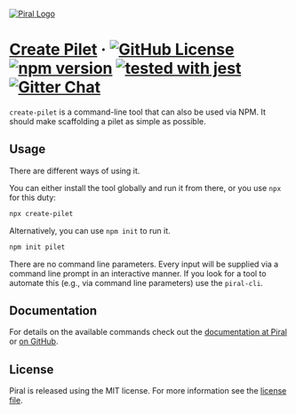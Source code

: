 [![Piral Logo](https://github.com/smapiot/piral/raw/master/docs/assets/logo.png)](https://piral.io)

# [Create Pilet](https://piral.io) &middot; [![GitHub License](https://img.shields.io/badge/license-MIT-blue.svg)](https://github.com/smapiot/piral/blob/master/LICENSE) [![npm version](https://img.shields.io/npm/v/create-pilet.svg?style=flat)](https://www.npmjs.com/package/create-pilet) [![tested with jest](https://img.shields.io/badge/tested_with-jest-99424f.svg)](https://jestjs.io) [![Gitter Chat](https://badges.gitter.im/gitterHQ/gitter.png)](https://gitter.im/piral-io/community)

`create-pilet` is a command-line tool that can also be used via NPM. It should make scaffolding a pilet as simple as possible.

## Usage

There are different ways of using it.

You can either install the tool globally and run it from there, or you use `npx` for this duty:

```sh
npx create-pilet
```

Alternatively, you can use `npm init` to run it.

```sh
npm init pilet
```

There are no command line parameters. Every input will be supplied via a command line prompt in an interactive manner. If you look for a tool to automate this (e.g., via command line parameters) use the `piral-cli`.

## Documentation

For details on the available commands check out the [documentation at Piral](https://docs.piral.io) or [on GitHub](https://github.com/smapiot/piral/tree/master/docs/commands).

## License

Piral is released using the MIT license. For more information see the [license file](./LICENSE).
